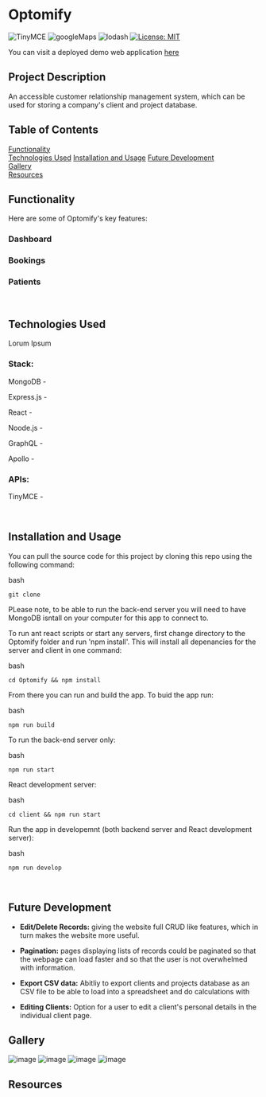 # Optomify

![TinyMCE](https://img.shields.io/badge/API-TinyMCE-Blue)
![googleMaps](https://img.shields.io/badge/API-DomainAPI-Blue)
![lodash](https://img.shields.io/badge/node-lodash-orange)
[![License: MIT](https://img.shields.io/badge/License-MIT-yellow.svg)](https://opensource.org/licenses/MIT)

<!-- ## Deployed web address -->

You can visit a deployed demo web application [here](https://projecthub-crm.herokuapp.com/)
<br>

## Project Description

An accessible customer relationship management system, which can be used for storing a company's client and project database.
<br>

## Table of Contents

[Functionality](#Functionality)  
[Technologies Used](#Technologies) 
[Installation and Usage](#Installation) 
[Future Development](#Future)  
[Gallery](#Gallery)  
[Resources](#Resources)

<a name="Functionality"></a>

## Functionality
Here are some of Optomify's key features:

### Dashboard

### Bookings

### Patients

<br>

<a name="Technologies"></a>

## Technologies Used

Lorum Ipsum

### Stack:
MongoDB - 

Express.js -

React - 

Noode.js - 

GraphQL - 

Apollo - 

### APIs:

TinyMCE -

<br>

<a name="Installation"></a>

## Installation and Usage

You can pull the source code for this project by cloning this repo using the following command: 

bash 
```
git clone
```

PLease note, to be able to run the back-end server you will need to have MongoDB isntall on your computer for this app to connect to.  

To run ant react scripts or start any servers, first change directory to the Optomify folder and run 'npm install'. This will install all depenancies for the server and client in one command:

bash 
```
cd Optomify && npm install
```

From there you can run and build the app. To buid the app run:

bash
```
npm run build
```

To run the back-end server only:

bash
```
npm run start
```

React development server:

bash
```
cd client && npm run start
```

Run the app in developemnt (both backend server and React development server):

bash
```
npm run develop
```


<br>

<a name="Future"></a>

## Future Development

- <strong>Edit/Delete Records:</strong> giving the website full CRUD like features, which in turn makes the website more useful.

- <strong>Pagination:</strong> pages displaying lists of records could be paginated so that the webpage can load faster and so that the user is not overwhelmed with information.

- <strong>Export CSV data:</strong> Abitliy to export clients and projects database as an CSV file to be able to load into a spreadsheet and do calculations with
  <br>

- <strong>Editing Clients:</strong> Option for a user to edit a client's personal details in the individual client page.
  <br>

<a name="Gallery"></a>

## Gallery

![image](https://github.com/wilgru/)
![image](https://github.com/wilgru/)
![image](https://github.com/wilgru/)
![image](https://github.com/wilgru/)
<br>

<a name="Resources"></a>

## Resources



